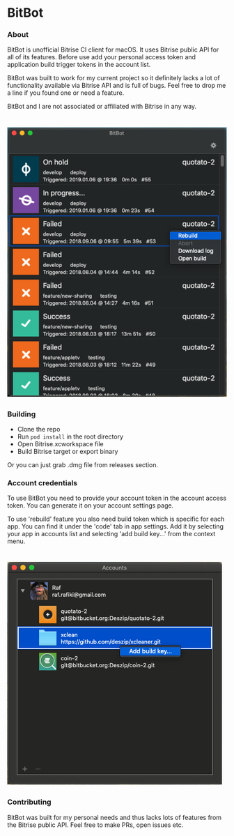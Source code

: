 # BitBot

### About
BitBot is unofficial Bitrise CI client for macOS. It uses Bitrise public API for all of its features. Before use add your personal access token and application build trigger tokens in the account list.

BitBot was built to work for my current project so it definitely lacks a lot of functionality available via Bitrise API and is full of bugs. Feel free to drop me a line if you found one or need a feature.

BitBot and I are not associated or affiliated with Bitrise in any way.

# ![BitBot](https://github.com/deszip/BitBot/raw/master/screenshot-1.png)

### Building
- Clone the repo
- Run `pod install` in the root directory
- Open Bitrise.xcworkspace file
- Build Bitrise target or export binary

Or you can just grab .dmg file from releases section.

### Account credentials
To use BitBot you need to provide your account token in the account access token. You can generate it on your account settings page.

To use 'rebuild' feature you also need build token which is specific for each app. You can find it under the 'code' tab in app settings. Add it by selecting your app in accounts list and selecting 'add build key...' from the context menu.

# ![BitBot](https://github.com/deszip/BitBot/raw/master/screenshot-2.png)

### Contributing
BitBot was built for my personal needs and thus lacks lots of features from the Bitrise public API. Feel free to make PRs, open issues etc.
